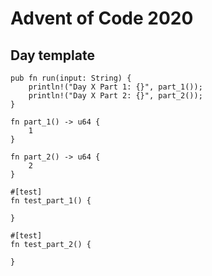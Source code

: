 # Advent of Code 2020

## Day template

```
pub fn run(input: String) {
    println!("Day X Part 1: {}", part_1());
    println!("Day X Part 2: {}", part_2());
}

fn part_1() -> u64 {
    1
}

fn part_2() -> u64 {
    2
}

#[test]
fn test_part_1() {

}

#[test]
fn test_part_2() {

}
```
